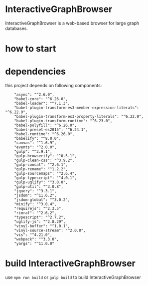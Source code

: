 # InteractiveGraphBrowser
InteractiveGraphBrowser is a web-based browser for large graph databases.

# how to start

# dependencies
this project depends on following components:
```
    "async": "^2.6.0",
    "babel-core": "^6.26.0",
    "babel-loader": "^7.1.3",
    "babel-plugin-transform-es3-member-expression-literals": "^6.22.0",
    "babel-plugin-transform-es3-property-literals": "^6.22.0",
    "babel-plugin-transform-runtime": "^6.23.0",
    "babel-polyfill": "^6.26.0",
    "babel-preset-es2015": "^6.24.1",
    "babel-runtime": "^6.26.0",
    "babelify": "^8.0.0",
    "canvas": "^1.6.9",
    "events": "^2.0.0",
    "gulp": "^3.9.1",
    "gulp-browserify": "^0.5.1",
    "gulp-clean-css": "^3.9.2",
    "gulp-concat": "^2.6.1",
    "gulp-rename": "^1.2.2",
    "gulp-sourcemaps": "^2.6.4",
    "gulp-typescript": "^4.0.1",
    "gulp-uglify": "^3.0.0",
    "gulp-util": "^3.0.8",
    "jquery": "^3.3.1",
    "jsdom": "^11.6.2",
    "jsdom-global": "^3.0.2",
    "minify": "^3.0.4",
    "requirejs": "^2.3.5",
    "rimraf": "^2.6.2",
    "typescript": "^2.7.2",
    "uglify-js": "^2.8.29",
    "vinyl-buffer": "^1.0.1",
    "vinyl-source-stream": "^2.0.0",
    "vis": "^4.21.0",
    "webpack": "^3.3.0",
    "yargs": "^11.0.0"
```

# build InteractiveGraphBrowser

use `npm run build` or `gulp build` to build InteractiveGraphBrowser
